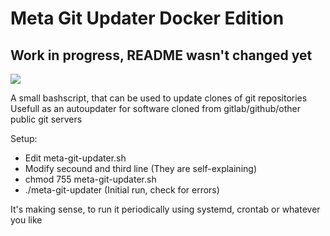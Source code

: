 # Meta Git Updater Docker Edition

## Work in progress, README wasn't changed yet

[![](https://images.microbadger.com/badges/image/cryptkiddie2/meta-git-updater.svg)](https://microbadger.com/images/cryptkiddie2/meta-git-updater "Get your own image badge on microbadger.com")

A small bashscript, that can be used to update clones of git repositories
Usefull as an autoupdater for software cloned from gitlab/github/other public git servers

Setup:
 * Edit meta-git-updater.sh
 * Modify secound and third line (They are self-explaining)
 * chmod 755 meta-git-updater.sh
 * ./meta-git-updater (Initial run, check for errors)

It's making sense, to run it periodically using systemd, crontab or whatever you like
